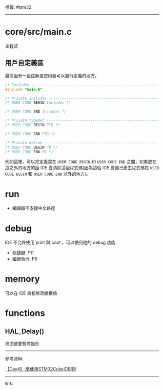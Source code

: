 標籤: #stm32 

---

# core/src/main.c

主程式

## 用戶自定義區

最前面有一些註解是使用者可以自行定義的地方。

```c
/* Includes ------------------------------------------------------------------*/
#include "main.h"

/* Private includes ----------------------------------------------------------*/
/* USER CODE BEGIN Includes */

/* USER CODE END Includes */

/* Private typedef -----------------------------------------------------------*/
/* USER CODE BEGIN PTD */

/* USER CODE END PTD */

/* Private define ------------------------------------------------------------*/
/* USER CODE BEGIN PD */
/* USER CODE END PD */
```

例如這裡，可以把定義寫在 `USER CODE BEGIN` 和 `USER CODE END` 之間，如果放在這之外的地方的話 IDE 會清除這些程式碼(因為這個 IDE 會自己產生程式碼在 `USER CODE BEGIN` 和 `USER CODE END` 以外的地方)。

# run

- 編譯器不支援中文路徑

# debug

IDE 不允許使用 print 與 cout ，可以使用他的 debug 功能

- 快捷鍵: F11
- 繼續執行: F8

# memory

可以在 IDE 直接修改變數值

# functions

## HAL_Delay()

裡面放要暫停幾秒

---

參考資料:

[【Day4】:來使用STM32CubeIDE吧!](https://ithelp.ithome.com.tw/articles/10267024)

---

link:

